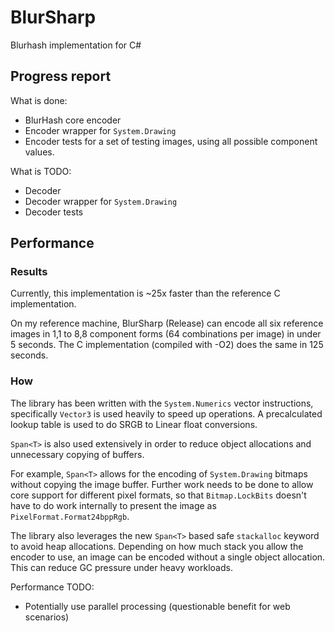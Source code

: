 # BlurSharp
Blurhash implementation for C#

## Progress report

What is done:

* BlurHash core encoder
* Encoder wrapper for `System.Drawing`
* Encoder tests for a set of testing images, using all possible component values.

What is TODO:

* Decoder
* Decoder wrapper for `System.Drawing`
* Decoder tests

## Performance

### Results

Currently, this implementation is ~25x faster than the reference C implementation.

On my reference machine, BlurSharp (Release) can encode all six reference images in 1,1 to 8,8 component forms (64 combinations per image) in under 5 seconds. The C implementation (compiled with -O2) does the same in 125 seconds.

### How

The library has been written with the `System.Numerics` vector instructions, specifically `Vector3` is used heavily to speed up operations. A precalculated lookup table is used to do SRGB to Linear float conversions.

`Span<T>` is also used extensively in order to reduce object allocations and unnecessary copying of buffers.

For example, `Span<T>` allows for the encoding of `System.Drawing` bitmaps without copying the image buffer. Further work needs to be done to allow core support for different pixel formats, so that `Bitmap.LockBits` doesn't have to do work internally to present the image as `PixelFormat.Format24bppRgb`.

The library also leverages the new `Span<T>` based safe `stackalloc` keyword to avoid heap allocations. Depending on how much stack you allow the encoder to use, an image can be encoded without a single object allocation. This can reduce GC pressure under heavy workloads.

Performance TODO:

* Potentially use parallel processing (questionable benefit for web scenarios)
